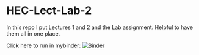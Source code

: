 # HEC-Lect-Lab-2

In this repo I put Lectures 1 and 2 and the Lab assignment. Helpful to have them all in one place.

Click here to run in mybinder: [![Binder](https://mybinder.org/badge_logo.svg)](https://mybinder.org/v2/gh/nathanschaefer966/HEC-Lect-Lab-2/HEAD)
